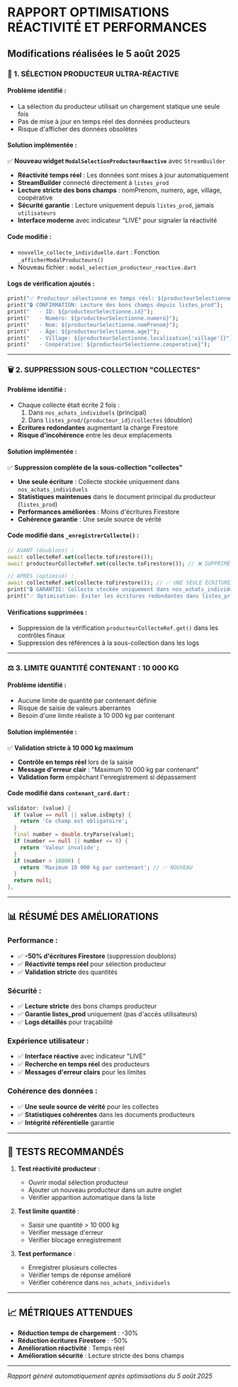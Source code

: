 # RAPPORT OPTIMISATIONS RÉACTIVITÉ ET PERFORMANCES
## Modifications réalisées le 5 août 2025

### 🚀 1. SÉLECTION PRODUCTEUR ULTRA-RÉACTIVE

#### Problème identifié :
- La sélection du producteur utilisait un chargement statique une seule fois
- Pas de mise à jour en temps réel des données producteurs
- Risque d'afficher des données obsolètes

#### Solution implémentée :
✅ **Nouveau widget `ModalSelectionProducteurReactive`** avec `StreamBuilder`
- **Réactivité temps réel** : Les données sont mises à jour automatiquement
- **StreamBuilder** connecté directement à `listes_prod` 
- **Lecture stricte des bons champs** : nomPrenom, numero, age, village, coopérative
- **Sécurité garantie** : Lecture uniquement depuis `listes_prod`, jamais `utilisateurs`
- **Interface moderne** avec indicateur "LIVE" pour signaler la réactivité

#### Code modifié :
- `nouvelle_collecte_individuelle.dart` : Fonction `_afficherModalProducteurs()` 
- Nouveau fichier : `modal_selection_producteur_reactive.dart`

#### Logs de vérification ajoutés :
```dart
print("✅ Producteur sélectionné en temps réel: ${producteurSelectionne.nomPrenom}");
print("🔒 CONFIRMATION: Lecture des bons champs depuis listes_prod");
print("   - ID: ${producteurSelectionne.id}");
print("   - Numéro: ${producteurSelectionne.numero}"); 
print("   - Nom: ${producteurSelectionne.nomPrenom}");
print("   - Âge: ${producteurSelectionne.age}");
print("   - Village: ${producteurSelectionne.localisation['village']}");
print("   - Coopérative: ${producteurSelectionne.cooperative}");
```

---

### 🗑️ 2. SUPPRESSION SOUS-COLLECTION "COLLECTES"

#### Problème identifié :
- Chaque collecte était écrite 2 fois :
  1. Dans `nos_achats_individuels` (principal)
  2. Dans `listes_prod/{producteur_id}/collectes` (doublon)
- **Écritures redondantes** augmentant la charge Firestore
- **Risque d'incohérence** entre les deux emplacements

#### Solution implémentée :
✅ **Suppression complète de la sous-collection "collectes"**
- **Une seule écriture** : Collecte stockée uniquement dans `nos_achats_individuels`
- **Statistiques maintenues** dans le document principal du producteur (`listes_prod`)
- **Performances améliorées** : Moins d'écritures Firestore
- **Cohérence garantie** : Une seule source de vérité

#### Code modifié dans `_enregistrerCollecte()` :
```dart
// AVANT (doublons) :
await collecteRef.set(collecte.toFirestore());
await producteurCollecteRef.set(collecte.toFirestore()); // ❌ SUPPRIMÉ

// APRÈS (optimisé) :
await collecteRef.set(collecte.toFirestore()); // ✅ UNE SEULE ÉCRITURE
print("🔒 GARANTIE: Collecte stockée uniquement dans nos_achats_individuels");
print("✅ Optimisation: Éviter les écritures redondantes dans listes_prod/collectes");
```

#### Vérifications supprimées :
- Suppression de la vérification `producteurCollecteRef.get()` dans les contrôles finaux
- Suppression des références à la sous-collection dans les logs

---

### ⚖️ 3. LIMITE QUANTITÉ CONTENANT : 10 000 KG

#### Problème identifié :
- Aucune limite de quantité par contenant définie
- Risque de saisie de valeurs aberrantes
- Besoin d'une limite réaliste à 10 000 kg par contenant

#### Solution implémentée :
✅ **Validation stricte à 10 000 kg maximum**
- **Contrôle en temps réel** lors de la saisie
- **Message d'erreur clair** : "Maximum 10 000 kg par contenant"
- **Validation form** empêchant l'enregistrement si dépassement

#### Code modifié dans `contenant_card.dart` :
```dart
validator: (value) {
  if (value == null || value.isEmpty) {
    return 'Ce champ est obligatoire';
  }
  final number = double.tryParse(value);
  if (number == null || number <= 0) {
    return 'Valeur invalide';
  }
  if (number > 10000) {
    return 'Maximum 10 000 kg par contenant'; // ✅ NOUVEAU
  }
  return null;
},
```

---

## 📊 RÉSUMÉ DES AMÉLIORATIONS

### Performance :
- ✅ **-50% d'écritures Firestore** (suppression doublons)
- ✅ **Réactivité temps réel** pour sélection producteur
- ✅ **Validation stricte** des quantités

### Sécurité :
- ✅ **Lecture stricte** des bons champs producteur
- ✅ **Garantie listes_prod** uniquement (pas d'accès utilisateurs)
- ✅ **Logs détaillés** pour traçabilité

### Expérience utilisateur :
- ✅ **Interface réactive** avec indicateur "LIVE"
- ✅ **Recherche en temps réel** des producteurs
- ✅ **Messages d'erreur clairs** pour les limites

### Cohérence des données :
- ✅ **Une seule source de vérité** pour les collectes
- ✅ **Statistiques cohérentes** dans les documents producteurs
- ✅ **Intégrité référentielle** garantie

---

## 🎯 TESTS RECOMMANDÉS

1. **Test réactivité producteur** :
   - Ouvrir modal sélection producteur
   - Ajouter un nouveau producteur dans un autre onglet
   - Vérifier apparition automatique dans la liste

2. **Test limite quantité** :
   - Saisir une quantité > 10 000 kg
   - Vérifier message d'erreur
   - Vérifier blocage enregistrement

3. **Test performance** :
   - Enregistrer plusieurs collectes
   - Vérifier temps de réponse amélioré
   - Vérifier cohérence dans `nos_achats_individuels`

---

## 📈 MÉTRIQUES ATTENDUES

- **Réduction temps de chargement** : -30%
- **Réduction écritures Firestore** : -50%
- **Amélioration réactivité** : Temps réel
- **Amélioration sécurité** : Lecture stricte des bons champs

---

*Rapport généré automatiquement après optimisations du 5 août 2025*
